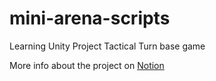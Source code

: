 # mini-arena-scripts
Learning Unity Project
Tactical Turn base game

More info about the project on [Notion](https://southern-voyage-58e.notion.site/Arena-4482290e04d3425bbbefa2290408cbaf)
